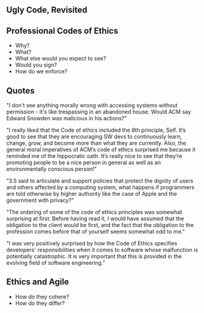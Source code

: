 Ugly Code, Revisited
--------------------

Professional Codes of Ethics
----------------------------

* Why?
* What?
* What else would you expect to see?
* Would you sign?
* How do we enforce?

Quotes 
------

"I don't see anything morally wrong with accessing systems without
permission - it's like trespassing in an abandoned house.  Would ACM
say Edward Snowden was malicious in his actions?"

"I really liked that the Code of ethics included the 8th principle,
Self. It’s good to see that they are encouraging SW devs to continuously
learn, change, grow, and become more than what they are currently. Also,
the general moral imperatives of ACM’s code of ethics surprised me
because it reminded me of the hippocratic oath. It’s really nice to
see that they’re promoting people to be a nice person in general as
well as an environmentally conscious person!"

"3.5 said to articulate and support policies that protect the dignity of users and others affected by a computing system, what happens if programmers are told otherwise by higher authority like the case of Apple and the government with privacy?"

"The ordering of some of the code of ethics principles was somewhat surprising at first.  Before having read it, I would have assumed that the obligation to the client would be first, and the fact that the obligation to the profession comes before that of yourself seems somewhat odd to me."

"I was very positively surprised by how the Code of Ethics specifies developers' responsibilities when it comes to software whose malfunction is potentially catastrophic. It is very important that this is provided in the evolving field of software engineering."

Ethics and Agile
----------------

* How do they cohere?
* How do they differ?

